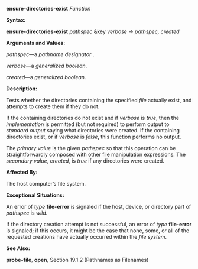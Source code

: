 **ensure-directories-exist** *Function* 



**Syntax:** 



**ensure-directories-exist** *pathspec* &amp;key *verbose → pathspec, created* 



**Arguments and Values:** 



*pathspec*—a *pathname designator* . 



*verbose*—a *generalized boolean*. 



*created*—a *generalized boolean*. 



**Description:** 



Tests whether the directories containing the specified *file* actually exist, and attempts to create them if they do not. 



If the containing directories do not exist and if *verbose* is *true*, then the *implementation* is permitted (but not required) to perform output to *standard output* saying what directories were created. If the containing directories exist, or if *verbose* is *false*, this function performs no output. 







 



 



The *primary value* is the given *pathspec* so that this operation can be straightforwardly composed with other file manipulation expressions. The *secondary value*, *created*, is *true* if any directories were created. 



**Affected By:** 



The host computer’s file system. 



**Exceptional Situations:** 



An error of *type* **file-error** is signaled if the host, device, or directory part of *pathspec* is *wild*. 



If the directory creation attempt is not successful, an error of *type* **file-error** is signaled; if this occurs, it might be the case that none, some, or all of the requested creations have actually occurred within the *file system*. 



**See Also:** 



**probe-file**, **open**, Section 19.1.2 (Pathnames as Filenames) 



